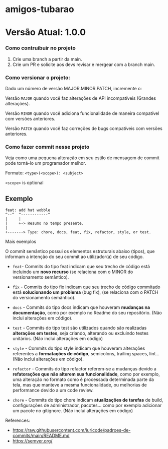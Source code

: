 # amigos-tubarao

# Versão Atual: 1.0.0

### Como contruibuir no projeto

  1. Crie uma branch a partir da main.
  2. Crie um PR e solicite aos devs revisar e mergear com a branch main.

### Como versionar o projeto:

Dado um número de versão MAJOR.MINOR.PATCH, incremente o:

Versão `MAJOR` quando você faz alterações de API incompatíveis (Grandes alterações).

Versão `MINOR` quando você adiciona funcionalidade de maneira compatível com versões anteriores.

Versão `PATCH` quando você faz correções de bugs compatíveis com versões anteriores.

### Como fazer commit nesse projeto

Veja como uma pequena alteração em seu estilo de mensagem de commit pode torná-lo um programador melhor.

Formato: `<type>(<scope>): <subject>`

`<scope>` is optional

## Exemplo

```
feat: add hat wobble
^--^  ^------------^
|     |
|     +-> Resumo no tempo presente.
|
+-------> Type: chore, docs, feat, fix, refactor, style, or test.
```

Mais exemplos

O commit semântico possui os elementos estruturais abaixo (tipos), que informam a intenção do seu commit ao utilizador(a) de seu código.

- `feat`- Commits do tipo feat indicam que seu trecho de código está incluindo um **novo recurso** (se relaciona com o MINOR do versionamento semântico).

- `fix` - Commits do tipo fix indicam que seu trecho de código commitado está **solucionando um problema** (bug fix), (se relaciona com o PATCH do versionamento semântico).

- `docs` - Commits do tipo docs indicam que houveram **mudanças na documentação**, como por exemplo no Readme do seu repositório. (Não inclui alterações em código).

- `test` - Commits do tipo test são utilizados quando são realizadas **alterações em testes**, seja criando, alterando ou excluindo testes unitários. (Não inclui alterações em código)

- `style` - Commits do tipo style indicam que houveram alterações referentes a **formatações de código**, semicolons, trailing spaces, lint... (Não inclui alterações em código).

- `refactor` - Commits do tipo refactor referem-se a mudanças devido a **refatorações que não alterem sua funcionalidade**, como por exemplo, uma alteração no formato como é processada determinada parte da tela, mas que manteve a mesma funcionalidade, ou melhorias de performance devido a um code review.

- `chore` - Commits do tipo chore indicam **atualizações de tarefas** de build, configurações de administrador, pacotes... como por exemplo adicionar um pacote no gitignore. (Não inclui alterações em código)

References:

- https://raw.githubusercontent.com/iuricode/padroes-de-commits/main/README.md
- https://semver.org/
